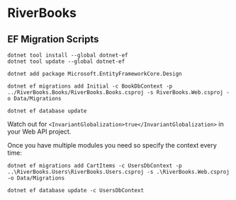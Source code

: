 # RiverBooks

## EF Migration Scripts

```dotnetcli
dotnet tool install --global dotnet-ef
dotnet tool update --global dotnet-ef

dotnet add package Microsoft.EntityFrameworkCore.Design

dotnet ef migrations add Initial -c BookDbContext -p ../RiverBooks.Books/RiverBooks.Books.csproj -s RiverBooks.Web.csproj -o Data/Migrations

dotnet ef database update
```

Watch out for `<InvariantGlobalization>true</InvariantGlobalization>` in your Web API project.

Once you have multiple modules you need so specify the context every time:

```dotnetcli
dotnet ef migrations add CartItems -c UsersDbContext -p ..\RiverBooks.Users\RiverBooks.Users.csproj -s .\RiverBooks.Web.csproj -o Data/Migrations

dotnet ef database update -c UsersDbContext
```

